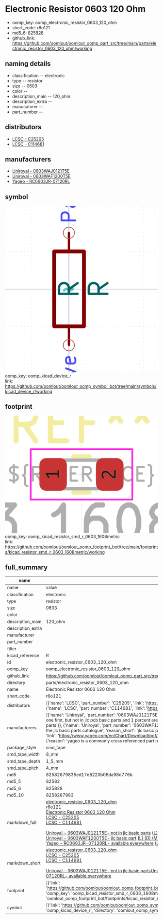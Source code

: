 # Electronic Resistor 0603 120 Ohm

  
* oomp_key: oomp_electronic_resistor_0603_120_ohm 
* short_code: r6o121
* md5_6: 825828  
* github_link: https://github.com/oomlout/oomlout_oomp_part_src/tree/main/parts/electronic_resistor_0603_120_ohm/working  
## naming details
* classification -- electronic
* type -- resistor
* size -- 0603
* color -- 
* description_main -- 120_ohm
* description_extra -- 
* manucaturer -- 
* part_number -- 

## distributors
* [LCSC - C25205](https://lcsc.com/product-detail/C25205.html)  
* [LCSC - C114681](https://lcsc.com/product-detail/C114681.html)  

## manufacturers
* [Uniroyal - 0603WAJ0121T5E]()  
* [Uniroyal - 0603WAF1200T5E]()  
* [Yageo - RC0603JR-07120RL](https://www.yageo.com/en/Chart/Download/pdf/RC0603JR-07120RL)  

## symbol

![](symbol/0/working/working_600.png)  
oomp_key: oomp_kicad_device_r  
link: https://github.com/oomlout/oomlout_oomp_symbol_bot/tree/main/symbols/kicad_device_r/working  

## footprint

![](footprint/0/working/working_600.png)  
oomp_key: oomp_kicad_resistor_smd_r_0603_1608metric  
link: https://github.com/oomlout/oomlout_oomp_footprint_bot/tree/main/footprints/kicad_resistor_smd_r_0603_1608metric/working  

## full_summary
| name | value | 
| --- | --- | 
| name | value | 
| classification | electronic | 
| type | resistor | 
| size | 0603 | 
| color |  | 
| description_main | 120_ohm | 
| description_extra |  | 
| manufacturer |  | 
| part_number |  | 
| filter |  | 
| kicad_reference | R | 
| id | electronic_resistor_0603_120_ohm | 
| oomp_key | oomp_electronic_resistor_0603_120_ohm | 
| github_link | https://github.com/oomlout/oomlout_oomp_part_src/tree/main/parts/electronic_resistor_0603_120_ohm/working | 
| directory | parts/electronic_resistor_0603_120_ohm | 
| name | Electronic Resistor 0603 120 Ohm | 
| short_code | r6o121 | 
| distributors | [{'name': 'LCSC', 'part_number': 'C25205', 'link': 'https://lcsc.com/product-detail/C25205.html', 'id': 'distributor_lcsc'}, {'name': 'LCSC', 'part_number': 'C114681', 'link': 'https://lcsc.com/product-detail/C114681.html', 'id': 'distributor_lcsc'}] | 
| manufacturers | [{'name': 'Uniroyal', 'part_number': '0603WAJ0121T5E', 'link': '', 'id': 'manufacturer_uniroyal', 'note': {'reason': 'did this one first, but not in jlc pcb basic parts and 1 percent are and they are the same price', 'reason_short': 'not in jlc basic parts'}}, {'name': 'Uniroyal', 'part_number': '0603WAF1200T5E', 'link': '', 'id': 'manufacturer_uniroyal', 'note': {'reason': 'in the jlc basic parts catalogue', 'reason_short': 'jlc basic part'}}, {'name': 'Yageo', 'part_number': 'RC0603JR-07120RL', 'link': 'https://www.yageo.com/en/Chart/Download/pdf/RC0603JR-07120RL', 'id': 'manufacturer_yageo', 'note': {'reason': 'yageo is a commonly cross referenced part number', 'reason_short': 'available everywhere'}}] | 
| package_style | smd_tape | 
| smd_tape_width | 8_mm | 
| smd_tape_depth | 1_5_mm | 
| smd_tape_pitch | 4_mm | 
| md5 | 82582879835ed17e8220b08da98d776b | 
| md5_5 | 82582 | 
| md5_6 | 825828 | 
| md5_10 | 8258287983 | 
| markdown_full | [electronic_resistor_0603_120_ohm](https://github.com/oomlout/oomlout_oomp_part_src/tree/main/parts/electronic_resistor_0603_120_ohm/working)<br>[r6o121](https://github.com/oomlout/oomlout_oomp_part_src/tree/main/parts/electronic_resistor_0603_120_ohm/working)<br>[Electronic Resistor 0603 120 Ohm](https://github.com/oomlout/oomlout_oomp_part_src/tree/main/parts/electronic_resistor_0603_120_ohm/working)<br>[LCSC - C25205<br>](https://lcsc.com/product-detail/C25205.html)[LCSC - C114681<br>](https://lcsc.com/product-detail/C114681.html)<br>[Uniroyal - 0603WAJ0121T5E- not in jlc basic parts]() [(L)  ](https://www.lcsc.com/search?q=0603WAJ0121T5E)[(D)  ](https://www.digikey.com/en/products?keywords=0603WAJ0121T5E)[(M)  ](https://www.mouser.com/Search/Refine?Keyword=0603WAJ0121T5E)[(N)  ](https://www.newark.com/search?st=0603WAJ0121T5E)[(SZ)  ](https://so.szlcsc.com/global.html?k=0603WAJ0121T5E)<br>[Uniroyal - 0603WAF1200T5E- jlc basic part]() [(L)  ](https://www.lcsc.com/search?q=0603WAF1200T5E)[(D)  ](https://www.digikey.com/en/products?keywords=0603WAF1200T5E)[(M)  ](https://www.mouser.com/Search/Refine?Keyword=0603WAF1200T5E)[(N)  ](https://www.newark.com/search?st=0603WAF1200T5E)[(SZ)  ](https://so.szlcsc.com/global.html?k=0603WAF1200T5E)<br>[Yageo - RC0603JR-07120RL- available everywhere](https://www.yageo.com/en/Chart/Download/pdf/RC0603JR-07120RL) [(L)  ](https://www.lcsc.com/search?q=RC0603JR-07120RL)[(D)  ](https://www.digikey.com/en/products?keywords=RC0603JR-07120RL)[(M)  ](https://www.mouser.com/Search/Refine?Keyword=RC0603JR-07120RL)[(N)  ](https://www.newark.com/search?st=RC0603JR-07120RL)[(SZ)  ](https://so.szlcsc.com/global.html?k=RC0603JR-07120RL)<br> | 
| markdown_short | [electronic_resistor_0603_120_ohm](https://github.com/oomlout/oomlout_oomp_part_src/tree/main/parts/electronic_resistor_0603_120_ohm/working)<br>[LCSC - C25205<br>](https://lcsc.com/product-detail/C25205.html)[LCSC - C114681<br>](https://lcsc.com/product-detail/C114681.html)<br>[Uniroyal - 0603WAJ0121T5E- not in jlc basic parts]()[Uniroyal - 0603WAF1200T5E- jlc basic part]()[Yageo - RC0603JR-07120RL- available everywhere](https://www.yageo.com/en/Chart/Download/pdf/RC0603JR-07120RL) | 
| footprint | [{'link': 'https://github.com/oomlout/oomlout_oomp_footprint_bot/tree/main/foootprntss/kicad_resistor_smd_r_0603_1608metric', 'oomp_key': 'oomp_kicad_resistor_smd_r_0603_1608metric', 'directory': 'oomlout_oomp_footprint_bot/footprints/kicad_resistor_smd_r_0603_1608metric//working/working.kicad_mod'}] | 
| symbol | [{'link': 'https://github.com/oomlout/oomlout_oomp_symbol_bot/tree/main/symbols/kicad_device_r', 'oomp_key': 'oomp_kicad_device_r', 'directory': 'oomlout_oomp_symbol_bot/symbols/kicad_device_r//working/working.kicad_sym'}] | 
